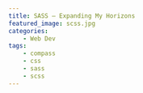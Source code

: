 ```yaml
---
title: SASS – Expanding My Horizons
featured_image: scss.jpg
categories:
    - Web Dev
tags:
    - compass
    - css
    - sass
    - scss
---
```

